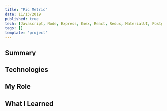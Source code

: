 ```yaml
---
title: "Pic Metric"
date: 11/13/2019
published: true
tech: [Javascript, Node, Express, Knex, React, Redux, MaterialUI, Postgres, S3, RezNet]
tags: []
template: 'project'
---
```


## Summary


## Technologies

## My Role

## What I Learned